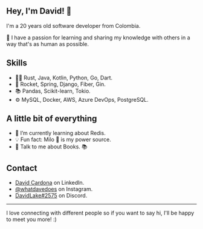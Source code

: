 ## Hey, I'm David! 👋   
I'm a 20 years old software developer from Colombia.

👥 I have a passion for learning and sharing my knowledge with others in a way that's as human as possible.

## Skills
- 👨‍💻 Rust, Java, Kotlin, Python, Go, Dart.
- 🧩 Rocket, Spring, Django, Fiber, Gin.
- 📚 Pandas, Scikit-learn, Tokio.
- ⚙️ MySQL, Docker, AWS, Azure DevOps, PostgreSQL.

## A little bit of everything
- 🌱 I’m currently learning about Redis.
- 💡 Fun fact: Milo 🥛 is my power source.
- 💬 Talk to me about Books. 📚

## Contact
- [David Cardona](https://www.linkedin.com/in/davidlaket/) on LinkedIn.
- [@whatdavedoes](https://www.instagram.com/whatdavedoes/) on Instagram.
- [DavidLake#2575](http://discordapp.com/users/717398015656198294/) on Discord.

---

I love connecting with different people so if you want to say hi, I'll be happy to meet you more! :)
